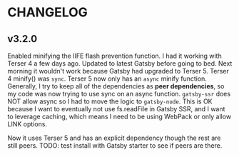 # CHANGELOG

## v3.2.0

Enabled minifying the IIFE flash prevention function. I had it working with Terser 4 a few days ago. Updated to latest Gatsby before going to bed. Next morning it wouldn't work because Gatsby had upgraded to Terser 5. Terser 4 minify() was `sync`. Terser 5 now only has an `async` minify function. Generally, I try to keep all of the dependencies as **peer dependencies**, so my code was now trying to use sync on an async function. `gatsby-ssr` does NOT allow async so I had to move the logic to `gatsby-node`. This is OK because I want to eventually not use fs.readFile in Gatsby SSR, and I want to leverage caching, which means I need to be using WebPack or only allow LINK options.

Now it uses Terser 5 and has an explicit dependency though the rest are still peers. TODO: test install with Gatsby starter to see if peers are there.
